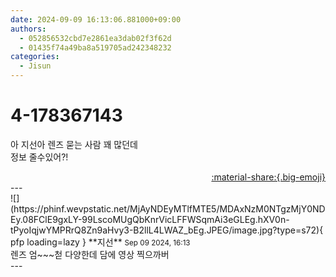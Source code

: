 ```yaml
---
date: 2024-09-09 16:13:06.881000+09:00
authors:
  - 052856532cbd7e2861ea3dab02f3f62d
  - 01435f74a49ba8a519705ad242348232
categories:
  - Jisun
---
```


# 4-178367143

<div class="post-container" markdown="1">
<div class="content-container md-sidebar__scrollwrap" markdown="1">

아 지선아 렌즈 묻는 사람 꽤 많던데<br>정보 줄수있어?!

</div>
</div>

<div style="text-align: right;" markdown="1">
<a href="https://weverse.io/fromis9/fanpost/4-178367143" style="text-align: right;">:material-share:{.big-emoji}</a>
</div>
---

<div class="comments-container md-sidebar__scrollwrap" markdown="1">
<div class="comment" markdown="1">
<div class='id-container' markdown="1">
![](https://phinf.wevpstatic.net/MjAyNDEyMTlfMTE5/MDAxNzM0NTgzMjY0NDEy.08FClE9gxLY-99LscoMUgQbKnrVicLFFWSqmAi3eGLEg.hXV0n-tPyoIqjwYMPRrQ8Zn9aHvy3-B2llL4LWAZ_bEg.JPEG/image.jpg?type=s72){ pfp loading=lazy }
**<span class="artist">지선</span>** <small>Sep 09 2024, 16:13</small><br>
</div>
<div class='comment-body' markdown="1">
렌즈 엄~~~첟 다양한데 담에 영상 찍으까버
</div>
</div>
</div>
---
